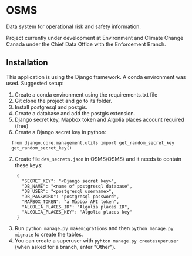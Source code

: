 # OSMS
Data system for operational risk and safety information.

Project currently under development at Environment and Climate Change Canada under the Chief Data Office with the Enforcement Branch.

## Installation

This application is using the Django framework. A conda environment was used.
Suggested setup:

1. Create a conda environment using the requirements.txt file
2. Git clone the project and go to its folder.
3. Install postgresql and postgis.
4. Create a database and add the postgis extension.
5. Django secret key, Mapbox token and Algolia places account required (free)
6. Create a Django secret key in python:
```
  from django.core.management.utils import get_random_secret_key
  get_random_secret_key()
```
7. Create file `dev_secrets.json` in OSMS/OSMS/ and it needs to contain these keys:
```
    {
      "SECRET_KEY": "<Django secret key>",
      "DB_NAME": "<name of postgresql database",
      "DB_USER": "<postgresql username>",
      "DB_PASSWORD": "postgresql password",
      "MAPBOX_TOKEN": "a Mapbox API token",
      "ALGOLIA_PLACES_ID": "Algolia places ID",
      "ALGOLIA_PLACES_KEY": "Algolia places key"
    }

```
3. Run `python manage.py makemigrations` and then `python manage.py migrate` to create the tables.
4. You can create a superuser with `pyhton manage.py createsuperuser` (when asked for a branch, enter "Other").
